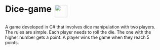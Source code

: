 # Dice-game   <img src="https://github.com/YasserManouzi/Dice-game/assets/79117423/8df1a9a6-5a9c-42a6-ac96-4c5b5eec6c0d" height="40" style="vertical-align:top; margin:4px">
A game developed in C# that involves dice manipulation with two players.
The rules are simple. Each player needs to roll the die. The one with the higher number gets a point. A player wins the game when they reach 5 points.
